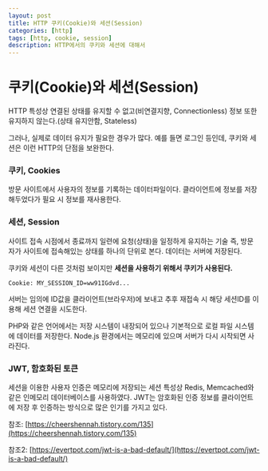 ```yaml
---
layout: post
title: HTTP 쿠키(Cookie)와 세션(Session)
categories: [http]
tags: [http, cookie, session]
description: HTTP에서의 쿠키와 세션에 대해서
---
```


# 쿠키(Cookie)와 세션(Session)

HTTP 특성상 연결된 상태를 유지할 수 없고(비연결지향, Connectionless) 정보 또한 유지하지 않는다.(상태 유지안함, Stateless)

그러나, 실제로 데이터 유지가 필요한 경우가 많다. 예를 들면 로그인 등인데, 쿠키와 세션은 이런 HTTP의 단점을 보완한다.

### 쿠키, Cookies

방문 사이트에서 사용자의 정보를 기록하는 데이터파일이다. 클라이언트에 정보를 저장해두었다가 필요 시 정보를 재사용한다.

### 세션, Session

사이트 접속 시점에서 종료까지 일련에 요청(상태)을 일정하게 유지하는 기술 즉, 방문자가 사이트에 접속해있는 상태를 하나의 단위로 본다. 데이터는 서버에 저장된다.

쿠키와 세션이 다른 것처럼 보이지만 **세션을 사용하기 위해서 쿠키가 사용된다.**

```
Cookie: MY_SESSION_ID=ww91IGdvd...
```

서버는 임의에 ID값을 클라이언트(브라우저)에 보내고 추후 재접속 시 해당 세션ID를 이용해 세션 연결을 시도한다.

PHP와 같은 언어에서는 저장 시스템이 내장되어 있으나 기본적으로 로컬 파일 시스템에 데이터를 저장한다. Node.js 환경에서는 메모리에 있으며 서버가 다시 시작되면 사라진다.

### JWT, 함호화된 토큰

세션을 이용한 사용자 인증은 메모리에 저장되는 세션 특성상 Redis, Memcached와 같은 인메모리 데이터베이스를 사용하였다. JWT는 암호화된 인증 정보를 클라이언트에 저장 후 인증하는 방식으로 많은 인기를 가지고 있다.

참조: [https://cheershennah.tistory.com/135](https://cheershennah.tistory.com/135)

참조2: [https://evertpot.com/jwt-is-a-bad-default/](https://evertpot.com/jwt-is-a-bad-default/)